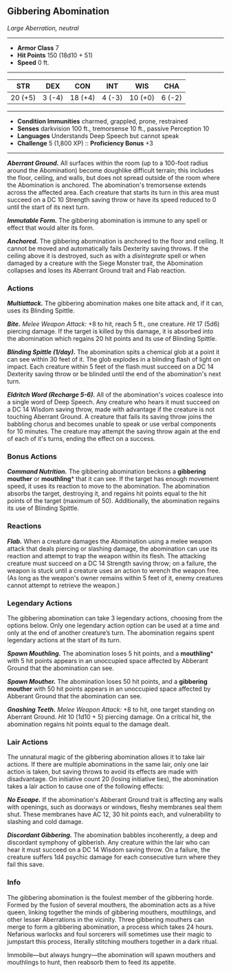 ## Gibbering Abomination
*Large Aberration, neutral*
___
- **Armor Class**  7
- **Hit Points**   150 (18d10 + 51)
- **Speed**        0 ft.
___
|  STR  |  DEX  |  CON  |  INT  |  WIS  |  CHA  |
|:-----:|:-----:|:-----:|:-----:|:-----:|:-----:|
|20 (+5)|3 (-4)|18 (+4)|4 (-3)|10 (+0)|6 (-2)|
___
- **Condition Immunities**  charmed, grappled, prone, restrained
- **Senses**                darkvision 100 ft., tremorsense 10 ft., passive Perception 10
- **Languages**             Understands Deep Speech but cannot speak
- **Challenge**             5 (1,800 XP)	::	**Proficiency Bonus**  +3
___
***Aberrant Ground.*** All surfaces within the room (up to a 100-foot radius around the Abomination) become doughlike difficult terrain; this includes the floor, ceiling, and walls, but does not spread outside of the room where the Abomination is anchored. The abomination's tremorsense extends across the affected area. Each creature that starts its turn in this area must succeed on a DC 10 Strength saving throw or have its speed reduced to 0 until the start of its next turn.

***Immutable Form.*** The gibbering abomination is immune to any spell or effect that would alter its form.

***Anchored.*** The gibbering abomination is anchored to the floor and ceiling. It cannot be moved and automatically fails Dexterity saving throws. If the ceiling above it is destroyed, such as with a _disintegrate_ spell or when damaged by a creature with the Siege Monster trait, the Abomination collapses and loses its Aberrant Ground trait and Flab reaction.

### Actions
***Multiattack.*** The gibbering abomination makes one bite attack and, if it can, uses its Blinding Spittle.

***Bite.*** *Melee Weapon Attack:* +8 to hit, reach 5 ft., one creature. *Hit*  17 (5d6) piercing damage. If the target is killed by this damage, it is absorbed into the abomination which regains 20 hit points and its use of Blinding Spittle.

***Blinding Spittle (1/day).*** The abomination spits a chemical glob at a point it can see within 30 feet of it. The glob explodes in a blinding flash of light on impact. Each creature within 5 feet of the flash must succeed on a DC 14 Dexterity saving throw or be blinded until the end of the abomination's next turn.

***Eldritch Word (Recharge 5-6).*** All of the abomination's voices coalesce into a single word of Deep Speech. Any creature who hears it must succeed on a DC 14 Wisdom saving throw, made with advantage if the creature is not touching Aberrant Ground. A creature that fails its saving throw joins the babbling chorus and becomes unable to speak or use verbal components for 10 minutes. The creature may attempt the saving throw again at the end of each of it's turns, ending the effect on a success.

### Bonus Actions
***Command Nutrition.*** The gibbering abomination beckons a **gibbering mouther** or **mouthling*** that it can see. If the target has enough movement speed, it uses its reaction to move to the abomination. The abomination absorbs the target, destroying it, and regains hit points equal to the hit points of the target (maximum of 50). Additionally, the abomination regains its use of Blinding Spittle.

### Reactions
***Flab.*** When a creature damages the Abomination using a melee weapon attack that deals piercing or slashing damage, the abomination can use its reaction and attempt to trap the weapon within its flesh. The attacking creature must succeed on a DC 14 Strength saving throw; on a failure, the weapon is stuck until a creature uses an action to wrench the weapon free. (As long as the weapon's owner remains within 5 feet of it, enemy creatures cannot attempt to retrieve the weapon.)

### Legendary Actions
The gibbering abomination can take 3 legendary actions, choosing from the options below. Only one legendary action option can be used at a time and only at the end of another creature’s turn. The abomination regains spent legendary actions at the start of its turn.

***Spawn Mouthling.*** The abomination loses 5 hit points, and a **mouthling*** with 5 hit points appears in an unoccupied space affected by Abberant Ground that the abomination can see. 

***Spawn Mouther.*** The abomination loses 50 hit points, and a **gibbering mouther** with 50 hit points appears in an unoccupied space affected by Abberant Ground that the abomination can see. 

***Gnashing Teeth.*** *Melee Weapon Attack:* +8 to hit, one target standing on Aberrant Ground. *Hit*  10 (1d10 + 5) piercing damage. On a critical hit, the abomination regains hit points equal to the damage dealt.

### Lair Actions
The unnatural magic of the gibbering abomination allows it to take lair actions. If there are multiple abominations in the same lair, only one lair action is taken, but saving throws to avoid its effects are made with disadvantage. On initiative count 20 (losing initiative ties), the abomination takes a lair action to cause one of the following effects:

***No Escape.*** If the abomination's Abberant Ground trait is affecting any walls with openings, such as doorways or windows, fleshy membranes seal them shut. These membranes have AC 12, 30 hit points each, and vulnerability to slashing and cold damage.

***Discordant Gibbering.*** The abomination babbles incoherently, a deep and discordant symphony of gibberish. Any creature within the lair who can hear it must succeed on a DC 14 Wisdom saving throw. On a failure, the creature suffers 1d4 psychic damage for each consecutive turn where they fail this save.

### Info
The gibbering abomination is the foulest member of the gibbering horde. Formed by the fusion of several mouthers, the abomination acts as a hive queen, linking together the minds of gibbering mouthers, mouthlings, and other lesser Aberrations in the vicinity. Three gibbering mouthers can merge to form a gibbering abomination, a process which takes 24 hours. Nefarious warlocks and foul sorcerers will sometimes use their magic to jumpstart this process, literally stitching mouthers together in a dark ritual.

Immobile—but always hungry—the abomination will spawn mouthers and mouthlings to hunt, then reabsorb them to feed its appetite.
